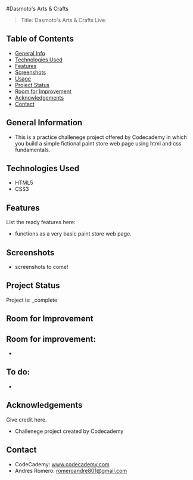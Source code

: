#Dasmoto's Arts & Crafts
> Title: Dasmoto's Arts & Crafts
> Live: 

## Table of Contents
* [General Info](#general-information)
* [Technologies Used](#technologies-used)
* [Features](#features)
* [Screenshots](#screenshots)
* [Usage](#usage)
* [Project Status](#project-status)
* [Room for Improvement](#room-for-improvement)
* [Acknowledgements](#acknowledgements)
* [Contact](#contact)


## General Information
- This is a practice challenege project offered by Codecademy in which you build a simple fictional paint store web page using html and css fundamentals. 


## Technologies Used
- HTML5
- CSS3


## Features
List the ready features here:
- functions as a very basic paint store web page.


## Screenshots
 - screenshots to come!


## Project Status
Project is: _complete

## Room for Improvement

Room for improvement:
- 
- 

To do:
-
-


## Acknowledgements
Give credit here.
- Challenege project created by Codecademy


## Contact
- CodeCademy: www.codecademy.com
- Andres Romero: romeroandre801@gmail.com
